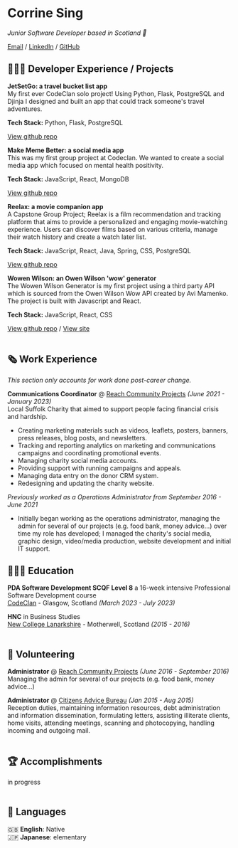 # Corrine Sing

_Junior Software Developer based in Scotland 🏴󠁧󠁢󠁳󠁣󠁴󠁿_ <br>

[Email](mailto:corrine.sing@gmail.com) / [LinkedIn](https://www.linkedin.com/in/corrine-sing-a27735b2/) / [GitHub](https://github.com/corrine2212/)

## 👩🏼‍💻 Developer Experience / Projects

**JetSetGo: a travel bucket list app**  
My first ever CodeClan solo project! Using Python, Flask, PostgreSQL and Djinja I designed and built an app that could track someone's travel adventures.

**Tech Stack:** Python, Flask, PostgreSQL  

[View github repo](https://github.com/Corrine2212/project_01_travel_bucket_list)


**Make Meme Better: a social media app**  
This was my first group project at Codeclan. We wanted to create a social media app which focused on mental health positivity.   

**Tech Stack:** JavaScript, React, MongoDB  

[View github repo](https://github.com/ewangomolka/Group_Project_Make_Meme_Better)


**Reelax: a movie companion app**  
A Capstone Group Project; Reelax is a film recommendation and tracking platform that aims to provide a personalized and engaging movie-watching experience. Users can discover films based on various criteria, manage their watch history and create a watch later list.  

**Tech Stack:** JavaScript, React, Java, Spring, CSS, PostgreSQL  

[View github repo](https://github.com/Corrine2212/Capstone_Project_Reelax)

**Wowen Wilson: an Owen Wilson 'wow' generator**  
The Wowen Wilson Generator is my first project using a third party API which is sourced from the Owen Wilson Wow API created by Avi Mamenko. The project is built with Javascript and React.  

**Tech Stack:** JavaScript, React, CSS  

[View github repo](https://github.com/Corrine2212/Wowen_Wilson_Generator) /
[View site](https://corrine2212.github.io/Wowen_Wilson_Generator/)
  <br><br>
  
## 🗞 Work Experience

_This section only accounts for work done post-career change._    

**Communications Coordinator** @ [Reach Community Projects](https://www.reachhaverhill.org.uk/) _(June 2021 - January 2023)_ <br>
Local Suffolk Charity that aimed to support people facing financial crisis and hardship.
  - Creating marketing materials such as videos, leaflets, posters, banners, press releases, blog posts, and newsletters. 
  - Tracking and reporting analytics on marketing and communications campaigns and coordinating promotional events.
  - Managing charity social media accounts.
  - Providing support with running campaigns and appeals.
  - Managing data entry on the donor CRM system.
  - Redesigning and updating the charity website.

_Previously worked as a Operations Administrator from September 2016 - June 2021_ <br>
  - Initially began working as the operations administrator, managing the admin for several of our projects (e.g. food bank, money advice...) over time my role has developed; I managed the charity's social media, graphic design, video/media production, website development and initial IT support.

## 👩🏼‍🎓 Education    

**PDA Software Development SCQF Level 8** a 16-week intensive Professional Software Development course<br>
[CodeClan](https://www.codeclan.co.uk) - Glasgow, Scotland _(March 2023 - July 2023)_ <br>

**HNC** in Business Studies<br>
[New College Lanarkshire](https://www.nclanarkshire.ac.uk/) - Motherwell, Scotland _(2015 - 2016)_
  <br><br>

## 📌 Volunteering    

**Administrator** @ [Reach Community Projects](https://www.writethedocs.org/conf/) _(June 2016 - September 2016)_<br>
Managing the admin for several of our projects (e.g. food bank, money advice...)

**Administrator** @ [Citizens Advice Bureau](https://www.citizensadvice.org.uk/scotland/) _(Jan 2015 - Aug 2015)_ <br>
Reception duties, maintaining information resources, debt administration and information dissemination, formulating letters, assisting illiterate clients, home visits, attending meetings, scanning and photocopying, handling incoming and outgoing mail.
  <br><br>

## 🏆 Accomplishments    

in progress
<br><br>
## 💬 Languages

🇬🇧 **English**: Native <br>
🇯🇵 **Japanese**: elementary
<br><br>
